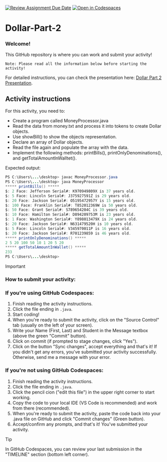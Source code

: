 [![Review Assignment Due Date](https://classroom.github.com/assets/deadline-readme-button-22041afd0340ce965d47ae6ef1cefeee28c7c493a6346c4f15d667ab976d596c.svg)](https://classroom.github.com/a/vGvcvGUB)
[![Open in Codespaces](https://classroom.github.com/assets/launch-codespace-2972f46106e565e64193e422d61a12cf1da4916b45550586e14ef0a7c637dd04.svg)](https://classroom.github.com/open-in-codespaces?assignment_repo_id=19446823)
# Dollar-Part-2

### Welcome!
This GitHub repository is where you can work and submit your activity!
```text
Note: Please read all the information below before starting the activity!
```

For detailed instructions, you can check the presentation here: [Dollar Part 2 Presentation](https://docs.google.com/presentation/d/19VC1f3kXq2NZyCwGemFLaRSYUh940h4P1FGS2pNQz2s/edit?usp=sharing).

## Activity instructions
For this activity, you need to:

- Create a program called MoneyProcessor.java
- Read the data from money.txt and process it into tokens 
to create Dollar objects. 
- Use showBill() to show the objects representation.
- Declare an array of Dollar objects.
- Read the file again and populate the array with the data. 
- Implement the following methods: printBills(), printOnlyDenominations(), and 
getTotalAmountInWalltet().

Expected output:

```java
PS C:\Users\...\desktop> javac MoneyProcessor.java
PS C:\Users\...\desktop> java MoneyProcessor
***** printBills() *****
$: 2 Face: Jefferson Serial#: K970949809X is 37 years old.
$: 5 Face: Lincoln Serial#: J375927591Z is 29 years old.
$: 20 Face: Jackson Serial#: O5195472957Y is 15 years old.
$: 100 Face: Franklin Serial#: T852012369W is 50 years old.
$: 50 Face: Grant Serial#: S789654204C is 39 years old.
$: 10 Face: Hamilton Serial#: D894209753M is 23 years old.
$: 1 Face: Washington Serial#: Y898013479X is 24 years old.
$: 20 Face: Jackson Serial#: N631479520H is 10 years old.
$: 5 Face: Lincoln Serial#: V345970011P is 16 years old.
$: 20 Face: Jackson Serial#: R701239859 is 46 years old.
***** printOnlyDenominations() *****
2 5 20 100 50 10 1 20 5 20
***** getTotalAmountInWallet() *****
233
PS C:\Users\...\desktop>
```


> [!IMPORTANT]
> ### How to submit your activity:

### If you're using GitHub Codespaces:

1. Finish reading the activity instructions.
2. Click the file ending in `.java`.
3. Start coding!
4. When you're ready to submit the activity, click on the "Source Control" tab (usually on the left of your screen).
5. Write your Name (First, Last) and Student in the Message textbox (above the green "Commit" button). 
6. Click on commit (if prompted to stage changes, click "Yes").
7. Click on the button "Sync changes", accept everything and that's it!
If you didn't get any errors, you've submitted your activity successfully. Otherwise, send me a message with your error.

### If you're not using GitHub Codespaces:

1. Finish reading the activity instructions.
2. Click the file ending in `.java`.
3. Click the pencil cion ("edit this file") in the upper right corner to start working.
4. Copy the code to your local IDE (VS Code is recommended) and work from there (recommended).
5. When you're ready to submit the activity, paste the code back into your .java file on GitHub and click "Commit changes" (Green button).
6. Accept/confirm any prompts, and that's it! You've submitted your activity.

>[!TIP]
>In GitHub Codespaces, you can review your last submission in the "TIMELINE" section (bottom left corner).
